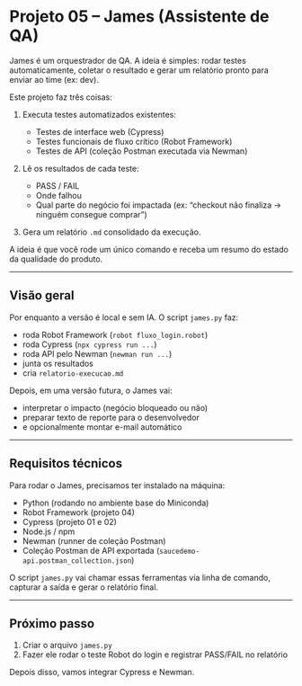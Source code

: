 # Projeto 05 – James (Assistente de QA)

James é um orquestrador de QA. A ideia é simples: rodar testes automaticamente, coletar o resultado e gerar um relatório pronto para enviar ao time (ex: dev).

Este projeto faz três coisas:

1. Executa testes automatizados existentes:

   - Testes de interface web (Cypress)
   - Testes funcionais de fluxo crítico (Robot Framework)
   - Testes de API (coleção Postman executada via Newman)

2. Lê os resultados de cada teste:

   - PASS / FAIL
   - Onde falhou
   - Qual parte do negócio foi impactada (ex: “checkout não finaliza → ninguém consegue comprar”)

3. Gera um relatório `.md` consolidado da execução.

A ideia é que você rode um único comando e receba um resumo do estado da qualidade do produto.

---

## Visão geral

Por enquanto a versão é local e sem IA. O script `james.py` faz:

- roda Robot Framework (`robot fluxo_login.robot`)
- roda Cypress (`npx cypress run ...`)
- roda API pelo Newman (`newman run ...`)
- junta os resultados
- cria `relatorio-execucao.md`

Depois, em uma versão futura, o James vai:

- interpretar o impacto (negócio bloqueado ou não)
- preparar texto de reporte para o desenvolvedor
- e opcionalmente montar e-mail automático

---

## Requisitos técnicos

Para rodar o James, precisamos ter instalado na máquina:

- Python (rodando no ambiente base do Miniconda)
- Robot Framework (projeto 04)
- Cypress (projeto 01 e 02)
- Node.js / npm
- Newman (runner de coleção Postman)
- Coleção Postman de API exportada (`saucedemo-api.postman_collection.json`)

O script `james.py` vai chamar essas ferramentas via linha de comando, capturar a saída e gerar o relatório final.

---

## Próximo passo

1. Criar o arquivo `james.py`
2. Fazer ele rodar o teste Robot do login e registrar PASS/FAIL no relatório

Depois disso, vamos integrar Cypress e Newman.
